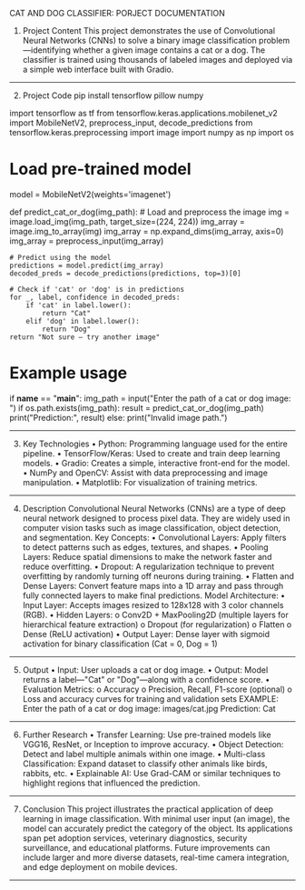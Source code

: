 CAT AND DOG CLASSIFIER: PORJECT DOCUMENTATION

1. Project Content
This project demonstrates the use of Convolutional Neural Networks (CNNs) to solve a binary image classification problem—identifying whether a given image contains a cat or a dog. The classifier is trained using thousands of labeled images and deployed via a simple web interface built with Gradio.
________________________________________
2. Project Code
pip install tensorflow pillow numpy

import tensorflow as tf
from tensorflow.keras.applications.mobilenet_v2 import MobileNetV2, preprocess_input, decode_predictions
from tensorflow.keras.preprocessing import image
import numpy as np
import os

# Load pre-trained model
model = MobileNetV2(weights='imagenet')

def predict_cat_or_dog(img_path):
    # Load and preprocess the image
    img = image.load_img(img_path, target_size=(224, 224))
    img_array = image.img_to_array(img)
    img_array = np.expand_dims(img_array, axis=0)
    img_array = preprocess_input(img_array)

    # Predict using the model
    predictions = model.predict(img_array)
    decoded_preds = decode_predictions(predictions, top=3)[0]

    # Check if 'cat' or 'dog' is in predictions
    for _, label, confidence in decoded_preds:
        if 'cat' in label.lower():
            return "Cat"
        elif 'dog' in label.lower():
            return "Dog"
    return "Not sure – try another image"

# Example usage
if __name__ == "__main__":
    img_path = input("Enter the path of a cat or dog image: ")
    if os.path.exists(img_path):
        result = predict_cat_or_dog(img_path)
        print("Prediction:", result)
    else:
        print("Invalid image path.")
________________________________________
3. Key Technologies
•	Python: Programming language used for the entire pipeline.
•	TensorFlow/Keras: Used to create and train deep learning models.
•	Gradio: Creates a simple, interactive front-end for the model.
•	NumPy and OpenCV: Assist with data preprocessing and image manipulation.
•	Matplotlib: For visualization of training metrics.
________________________________________
4. Description
Convolutional Neural Networks (CNNs) are a type of deep neural network designed to process pixel data. They are widely used in computer vision tasks such as image classification, object detection, and segmentation.
Key Concepts:
•	Convolutional Layers: Apply filters to detect patterns such as edges, textures, and shapes.
•	Pooling Layers: Reduce spatial dimensions to make the network faster and reduce overfitting.
•	Dropout: A regularization technique to prevent overfitting by randomly turning off neurons during training.
•	Flatten and Dense Layers: Convert feature maps into a 1D array and pass through fully connected layers to make final predictions.
Model Architecture:
•	Input Layer: Accepts images resized to 128x128 with 3 color channels (RGB).
•	Hidden Layers:
o	Conv2D + MaxPooling2D (multiple layers for hierarchical feature extraction)
o	Dropout (for regularization)
o	Flatten
o	Dense (ReLU activation)
•	Output Layer: Dense layer with sigmoid activation for binary classification (Cat = 0, Dog = 1)
________________________________________
5. Output
•	Input: User uploads a cat or dog image.
•	Output: Model returns a label—"Cat" or "Dog"—along with a confidence score.
•	Evaluation Metrics:
o	Accuracy
o	Precision, Recall, F1-score (optional)
o	Loss and accuracy curves for training and validation sets
EXAMPLE:  
     Enter the path of a cat or dog image: images/cat.jpg
Prediction: Cat
________________________________________
6. Further Research
•	Transfer Learning: Use pre-trained models like VGG16, ResNet, or Inception to improve accuracy.
•	Object Detection: Detect and label multiple animals within one image.
•	Multi-class Classification: Expand dataset to classify other animals like birds, rabbits, etc.
•	Explainable AI: Use Grad-CAM or similar techniques to highlight regions that influenced the prediction.
________________________________________
7. Conclusion
This project illustrates the practical application of deep learning in image classification. With minimal user input (an image), the model can accurately predict the category of the object. Its applications span pet adoption services, veterinary diagnostics, security surveillance, and educational platforms.
Future improvements can include larger and more diverse datasets, real-time camera integration, and edge deployment on mobile devices.
________________________________________
